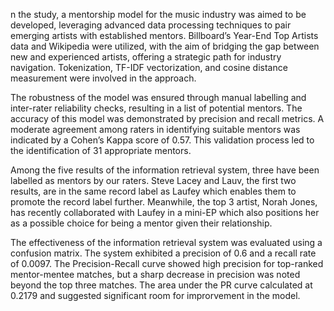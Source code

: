 n the study, a mentorship model for the music industry was aimed to be developed, leveraging advanced data processing techniques to pair emerging artists with established mentors. Billboard’s Year-End Top Artists data and Wikipedia were utilized, with the aim of bridging the gap between new and experienced artists, offering a strategic path for industry navigation. Tokenization, TF-IDF vectorization, and cosine distance measurement were involved in the approach.

The robustness of the model was ensured through manual labelling and inter-rater reliability checks, resulting in a list of potential mentors. The accuracy of this model was demonstrated by precision and recall metrics. A moderate agreement among raters in identifying suitable mentors was indicated by a Cohen’s Kappa score of 0.57. This validation process led to the identification of 31 appropriate mentors.

Among the five results of the information retrieval system, three have been labelled as mentors by our raters. Steve Lacey and Lauv, the first two results, are in the same record label as Laufey which enables them to promote the record label further. Meanwhile, the top 3 artist, Norah Jones, has recently collaborated with Laufey in a mini-EP which also positions her as a possible choice for being a mentor given their relationship.

The effectiveness of the information retrieval system was evaluated using a confusion matrix. The system exhibited a precision of 0.6 and a recall rate of 0.0097. The Precision-Recall curve showed high precision for top-ranked mentor-mentee matches, but a sharp decrease in precision was noted beyond the top three matches. The area under the PR curve calculated at 0.2179 and suggested significant room for improrvement in the model.

